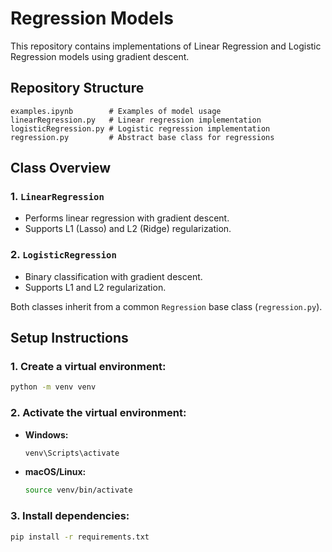 # Regression Models

This repository contains implementations of Linear Regression and Logistic Regression models using gradient descent.

## Repository Structure

```
examples.ipynb        # Examples of model usage
linearRegression.py   # Linear regression implementation
logisticRegression.py # Logistic regression implementation
regression.py         # Abstract base class for regressions
```

## Class Overview

### 1. `LinearRegression`
- Performs linear regression with gradient descent.
- Supports L1 (Lasso) and L2 (Ridge) regularization.

### 2. `LogisticRegression`
- Binary classification with gradient descent.
- Supports L1 and L2 regularization.

Both classes inherit from a common `Regression` base class (`regression.py`).

## Setup Instructions

### 1. Create a virtual environment:
```bash
python -m venv venv
```

### 2. Activate the virtual environment:

- **Windows:**
  ```bash
  venv\Scripts\activate
  ```

- **macOS/Linux:**
  ```bash
  source venv/bin/activate
  ```

### 3. Install dependencies:
```bash
pip install -r requirements.txt
```